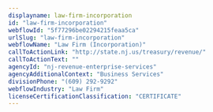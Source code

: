 ```yaml
---
displayname: law-firm-incorporation
id: "law-firm-incorporation"
webflowId: "5f77296be02294215feaa5ca"
urlSlug: "law-firm-incorporation"
webflowName: "Law Firm (Incorporation)"
callToActionLink: "http://state.nj.us/treasury/revenue/"
callToActionText: ""
agencyId: "nj-revenue-enterprise-services"
agencyAdditionalContext: "Business Services"
divisionPhone: "(609) 292-9292"
webflowIndustry: "Law Firm"
licenseCertificationClassification: "CERTIFICATE"
---
```

